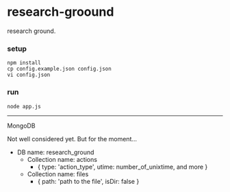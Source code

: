 # research-groound

research ground.

### setup

    npm install
    cp config.example.json config.json
    vi config.json

### run

    node app.js

----------------------------------------

MongoDB

Not well considered yet. But for the moment...

* DB name: research_ground
    + Collection name: actions
        - { type: 'action_type', utime: number_of_unixtime, and more }
    + Collection name: files
        - { path: 'path to the file', isDir: false }
